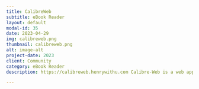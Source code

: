 ```yaml
---
title: CalibreWeb
subtitle: eBook Reader
layout: default
modal-id: 35
date: 2023-04-29
img: calibreweb.png
thumbnail: calibreweb.png
alt: image-alt
project-date: 2023
client: Community
category: eBook Reader
description: https://calibreweb.henrywithu.com Calibre-Web is a web app that offers a clean and intuitive interface for browsing, reading, and downloading eBooks using a valid Calibre database.

---
```

